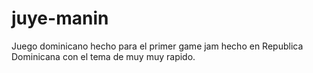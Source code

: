 # juye-manin
Juego dominicano hecho para el primer game jam hecho en Republica Dominicana con el tema de muy muy rapido.
